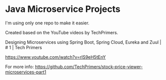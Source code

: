 # Java Microservice Projects
I'm using only one repo to make it easier.

Created based on the YouTube videos by TechPrimers.

Designing Microservices using Spring Boot, Spring Cloud, Eureka and Zuul | # 1 | Tech Primers

https://www.youtube.com/watch?v=rlS9eH5tEnY

For more info:
https://github.com/TechPrimers/stock-price-viewer-microservices-part1

